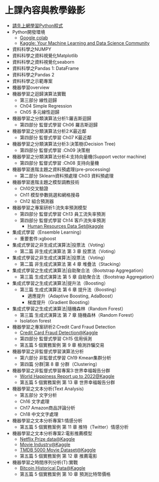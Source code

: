 # 上課內容與教學錄影
- [請先上網學習Python程式](https://github.com/MyFirstSecurity2020/20230211)
- Python開發環境
  - [Google colab](https://colab.research.google.com/)
  - [Kaggle: Your Machine Learning and Data Science Community](https://www.kaggle.com/) 
- 資料科學之NUMPY
- 資料科學之資料視覺化Matplotlib
- 資料科學之資料視覺化seaborn
- 資料科學之Pandas 1: DataFrame
- 資料科學之Pandas 2
- 資料科學之示範專案
- 機器學習overview
- 機器學習之迴歸演算法實戰
  - 第三部分 線性迴歸
  - Ch04 Simple Regression
  - Ch05 多元線性迴歸
- 機器學習之分類演算法分析1:羅吉斯迴歸
  - 第四部分 監督式學習 Ch06 羅吉斯迴歸
- 機器學習之分類演算法分析2:K最近鄰
  - 第四部分 監督式學習  Ch07 K最近鄰
- 機器學習之分類演算法分析3:決策樹(Decision Tree)
  - 第四部分 監督式學習 :Ch09 決策樹
- 機器學習之分類演算法分析4:支持向量機(Support vector machine)
  - 第四部分 監督式學習 :Ch08 支持向量機
- 機器學習進階主題之資料預處理(pre-processing)
  - 第二部分 Sklearn資料預處理 Ch03 資料預處理
- 機器學習進階主題之模型調教技術
  - Ch10交叉驗證
  - Ch11 模型參數挑選和網格搜尋
  - Ch12 組合預測器
- 機器學習之專案研析1:流失率預測模型
  - 第四部分 監督式學習 Ch13 員工流失率預測
  - 第四部分 監督式學習 Ch14 客戶流失率預測
    - [Human Resources Data Set@kaggle]() 
- 集成式學習（Ensemble Learning）
  - 重要套件:xgboost 
- 集成式學習之非生成式演算法|投票法（Voting）
  - 第二篇 非生成式演算法  第 3 章 投票法（Voting）
- 集成式學習之非生成式演算法|投票法（Voting）  
  - 第二篇 非生成式演算法  第 4 章 堆疊法（Stacking）
- 集成式學習之生成式演算法|自助聚合法（Bootstrap Aggregation）
  - 第三篇 生成式演算法 第 5 章 自助聚合法（Bootstrap Aggregation）
- 集成式學習之生成式演算法|提升法（Boosting）
  - 第三篇 生成式演算法 第 6 章 提升法（Boosting）
    - 適應提升（Adaptive Boosting, AdaBoost）
    - 梯度提升（Gradient Boosting）
- 集成式學習之生成式演算法|隨機森林（Random Forest）
  - 第三篇 生成式演算法 第 7 章 隨機森林（Random Forest）
  - Isolation forest
- 機器學習之專案研析2:Credit Card Fraud Detection
  - [Credit Card Fraud Detection@Kaggle](https://www.kaggle.com/datasets/mlg-ulb/creditcardfraud) 
  - 第四部分 監督式學習 Ch15 信用偵測
  - 第五篇 5 個實務案例 第 9 章 檢測詐騙交易
- 機器學習之非監督式學習演算法分析
  - 第六部分 非監督式學習 Ch19 Kmean集群分析
  - 第四篇 分群|第 8 章 分群（Clustering）
- 機器學習之非監督式學習專案3:世界幸福報告分群
  - [World Happiness Report up to 2022@Kaggle](https://www.kaggle.com/datasets/mathurinache/world-happiness-report)
  - 第五篇 5 個實務案例 第 13 章 世界幸福報告分群
- 機器學習之文本分析(Text Analysis)
  - 第五部分 文字分析
  - Ch16 文字處理
  - Ch17 Amazon商品評論分析
  - Ch18 中文文字處理
- 機器學習之文本分析專案1:情感分析
  - 第五篇 5 個實務案例 第 11 章 推特（Twitter）情感分析
- 機器學習之文本分析專案2:電影推薦模型
  - [Netflix Prize data@Kaggle]()
  - [Movie Industry@Kaggle](https://www.kaggle.com/datasets/danielgrijalvas/movies)
  - [TMDB 5000 Movie Dataset@Kaggle](https://www.kaggle.com/datasets/tmdb/tmdb-movie-metadata)
  - 第五篇 5 個實務案例 第 12 章 推薦電影
- 機器學習之時間序列分析(T):實戰
  - [Bitcoin Historical Data@Kaggle](https://www.kaggle.com/datasets/mczielinski/bitcoin-historical-data)
  - 第五篇 5 個實務案例 第 10 章 預測比特幣價格

